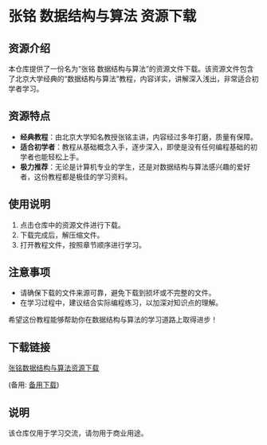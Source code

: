 # 张铭 数据结构与算法 资源下载

## 资源介绍

本仓库提供了一份名为“张铭 数据结构与算法”的资源文件下载。该资源文件包含了北京大学经典的“数据结构与算法”教程，内容详实，讲解深入浅出，非常适合初学者学习。

## 资源特点

- **经典教程**：由北京大学知名教授张铭主讲，内容经过多年打磨，质量有保障。
- **适合初学者**：教程从基础概念入手，逐步深入，即使是没有任何编程基础的初学者也能轻松上手。
- **极力推荐**：无论是计算机专业的学生，还是对数据结构与算法感兴趣的爱好者，这份教程都是极佳的学习资料。

## 使用说明

1. 点击仓库中的资源文件进行下载。
2. 下载完成后，解压缩文件。
3. 打开教程文件，按照章节顺序进行学习。

## 注意事项

- 请确保下载的文件来源可靠，避免下载到损坏或不完整的文件。
- 在学习过程中，建议结合实际编程练习，以加深对知识点的理解。

希望这份教程能够帮助你在数据结构与算法的学习道路上取得进步！

## 下载链接
[张铭数据结构与算法资源下载](https://pan.quark.cn/s/5814875e7f49) 

(备用: [备用下载](https://pan.baidu.com/s/1vLOvX8wzqJc4cKtRtQ8WVA?pwd=1234))

## 说明

该仓库仅用于学习交流，请勿用于商业用途。
